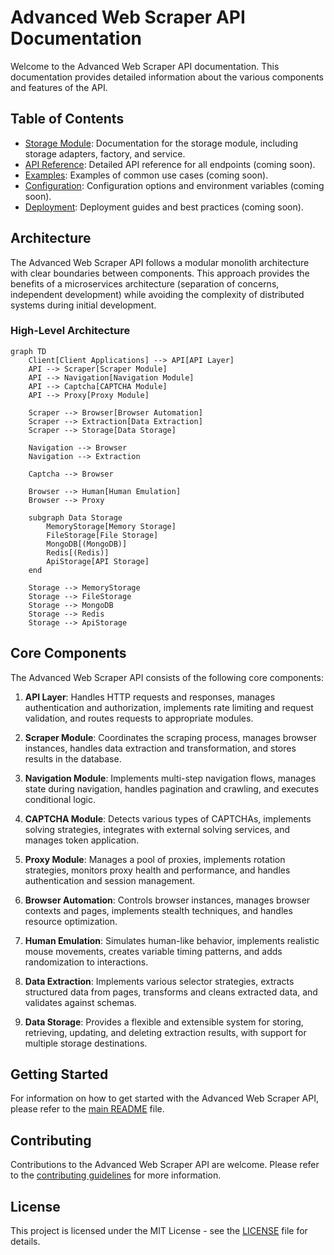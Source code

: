 # Advanced Web Scraper API Documentation

Welcome to the Advanced Web Scraper API documentation. This documentation provides detailed information about the various components and features of the API.

## Table of Contents

- [Storage Module](storage/README.md): Documentation for the storage module, including storage adapters, factory, and service.
- [API Reference](api-reference.md): Detailed API reference for all endpoints (coming soon).
- [Examples](examples.md): Examples of common use cases (coming soon).
- [Configuration](configuration.md): Configuration options and environment variables (coming soon).
- [Deployment](deployment.md): Deployment guides and best practices (coming soon).

## Architecture

The Advanced Web Scraper API follows a modular monolith architecture with clear boundaries between components. This approach provides the benefits of a microservices architecture (separation of concerns, independent development) while avoiding the complexity of distributed systems during initial development.

### High-Level Architecture

```mermaid
graph TD
    Client[Client Applications] --> API[API Layer]
    API --> Scraper[Scraper Module]
    API --> Navigation[Navigation Module]
    API --> Captcha[CAPTCHA Module]
    API --> Proxy[Proxy Module]
    
    Scraper --> Browser[Browser Automation]
    Scraper --> Extraction[Data Extraction]
    Scraper --> Storage[Data Storage]
    
    Navigation --> Browser
    Navigation --> Extraction
    
    Captcha --> Browser
    
    Browser --> Human[Human Emulation]
    Browser --> Proxy
    
    subgraph Data Storage
        MemoryStorage[Memory Storage]
        FileStorage[File Storage]
        MongoDB[(MongoDB)]
        Redis[(Redis)]
        ApiStorage[API Storage]
    end
    
    Storage --> MemoryStorage
    Storage --> FileStorage
    Storage --> MongoDB
    Storage --> Redis
    Storage --> ApiStorage
```

## Core Components

The Advanced Web Scraper API consists of the following core components:

1. **API Layer**: Handles HTTP requests and responses, manages authentication and authorization, implements rate limiting and request validation, and routes requests to appropriate modules.

2. **Scraper Module**: Coordinates the scraping process, manages browser instances, handles data extraction and transformation, and stores results in the database.

3. **Navigation Module**: Implements multi-step navigation flows, manages state during navigation, handles pagination and crawling, and executes conditional logic.

4. **CAPTCHA Module**: Detects various types of CAPTCHAs, implements solving strategies, integrates with external solving services, and manages token application.

5. **Proxy Module**: Manages a pool of proxies, implements rotation strategies, monitors proxy health and performance, and handles authentication and session management.

6. **Browser Automation**: Controls browser instances, manages browser contexts and pages, implements stealth techniques, and handles resource optimization.

7. **Human Emulation**: Simulates human-like behavior, implements realistic mouse movements, creates variable timing patterns, and adds randomization to interactions.

8. **Data Extraction**: Implements various selector strategies, extracts structured data from pages, transforms and cleans extracted data, and validates against schemas.

9. **Data Storage**: Provides a flexible and extensible system for storing, retrieving, updating, and deleting extraction results, with support for multiple storage destinations.

## Getting Started

For information on how to get started with the Advanced Web Scraper API, please refer to the [main README](../README.md) file.

## Contributing

Contributions to the Advanced Web Scraper API are welcome. Please refer to the [contributing guidelines](../CONTRIBUTING.md) for more information.

## License

This project is licensed under the MIT License - see the [LICENSE](../LICENSE) file for details.

